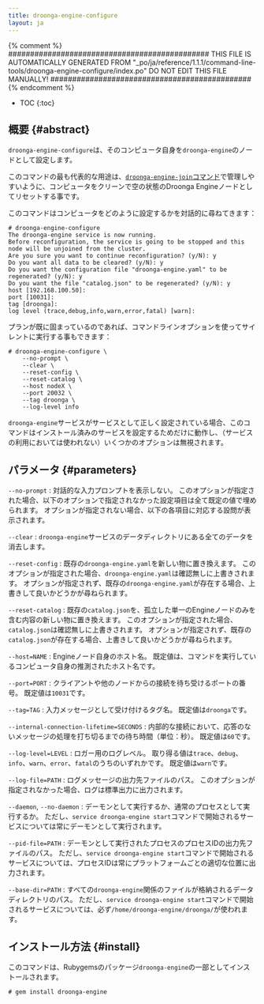 ```yaml
---
title: droonga-engine-configure
layout: ja
---
```


{% comment %}
##############################################
  THIS FILE IS AUTOMATICALLY GENERATED FROM
  "_po/ja/reference/1.1.1/command-line-tools/droonga-engine-configure/index.po"
  DO NOT EDIT THIS FILE MANUALLY!
##############################################
{% endcomment %}


* TOC
{:toc}

## 概要 {#abstract}

`droonga-engine-configure`は、そのコンピュータ自身を`droonga-engine`のノードとして設定します。

このコマンドの最も代表的な用途は、[`droonga-engine-join`コマンド](../droonga-engine-join/)で管理しやすいように、コンピュータをクリーンで空の状態のDroonga Engineノードとしてリセットする事です。

このコマンドはコンピュータをどのように設定するかを対話的に尋ねてきます：

~~~
# droonga-engine-configure
The droonga-engine service is now running.
Before reconfiguration, the service is going to be stopped and this node will be unjoined from the cluster.
Are you sure you want to continue reconfiguration? (y/N): y
Do you want all data to be cleared? (y/N): y
Do you want the configuration file "droonga-engine.yaml" to be regenerated? (y/N): y
Do you want the file "catalog.json" to be regenerated? (y/N): y
host [192.168.100.50]: 
port [10031]: 
tag [droonga]: 
log level (trace,debug,info,warn,error,fatal) [warn]: 
~~~

プランが既に固まっているのであれば、コマンドラインオプションを使ってサイレントに実行する事もできます：

~~~
# droonga-engine-configure \
    --no-prompt \
    --clear \
    --reset-config \
    --reset-catalog \
    --host nodeX \
    --port 20032 \
    --tag droonga \
    --log-level info
~~~

`droonga-engine`サービスがサービスとして正しく設定されている場合、このコマンドはインストール済みのサービスを設定するためだけに動作し、（サービスの利用においては使われない）いくつかのオプションは無視されます。


## パラメータ {#parameters}

`--no-prompt`
: 対話的な入力プロンプトを表示しない。
  このオプションが指定された場合、以下のオプションで指定されなかった設定項目は全て既定の値で埋められます。
  オプションが指定されない場合、以下の各項目に対応する設問が表示されます。

`--clear`
: `droonga-engine`サービスのデータディレクトリにある全てのデータを消去します。

`--reset-config`
: 既存の`droonga-engine.yaml`を新しい物に置き換えます。
  このオプションが指定された場合、`droonga-engine.yaml`は確認無しに上書きされます。
  オプションが指定されず、既存の`droonga-engine.yaml`が存在する場合、上書きして良いかどうかが尋ねられます。

`--reset-catalog`
: 既存の`catalog.json`を、孤立した単一のEngineノードのみを含む内容の新しい物に置き換えます。
  このオプションが指定された場合、`catalog.json`は確認無しに上書きされます。
  オプションが指定されず、既存の`catalog.json`が存在する場合、上書きして良いかどうかが尋ねられます。

`--host=NAME`
: Engineノード自身のホスト名。
  既定値は、コマンドを実行しているコンピュータ自身の推測されたホスト名です。

`--port=PORT`
: クライアントや他のノードからの接続を待ち受けるポートの番号。
  既定値は`10031`です。

`--tag=TAG`
: 入力メッセージとして受け付けるタグ名。
  既定値は`droonga`です。

`--internal-connection-lifetime=SECONDS`
: 内部的な接続において、応答のないメッセージの処理を打ち切るまでの待ち時間（単位：秒）。
  既定値は`60`です。

`--log-level=LEVEL`
: ロガー用のログレベル。
  取り得る値は`trace`、`debug`、`info`、`warn`、`error`、`fatal`のうちのいずれかです。
  既定値は`warn`です。

`--log-file=PATH`
: ログメッセージの出力先ファイルのパス。
  このオプションが指定されなかった場合、ログは標準出力に出力されます。

`--daemon`, `--no-daemon`
: デーモンとして実行するか、通常のプロセスとして実行するか。
  ただし、`service droonga-engine start`コマンドで開始されるサービスについては常にデーモンとして実行されます。

`--pid-file=PATH`
: デーモンとして実行されたプロセスのプロセスIDの出力先ファイルのパス。
  ただし、`service droonga-engine start`コマンドで開始されるサービスについては、プロセスIDは常にプラットフォームごとの適切な位置に出力されます。

`--base-dir=PATH`
: すべての`droonga-engine`関係のファイルが格納されるデータディレクトリのパス。
  ただし、`service droonga-engine start`コマンドで開始されるサービスについては、必ず`/home/droonga-engine/droonga/`が使われます。

## インストール方法 {#install}

このコマンドは、Rubygemsのパッケージ`droonga-engine`の一部としてインストールされます。

~~~
# gem install droonga-engine
~~~

